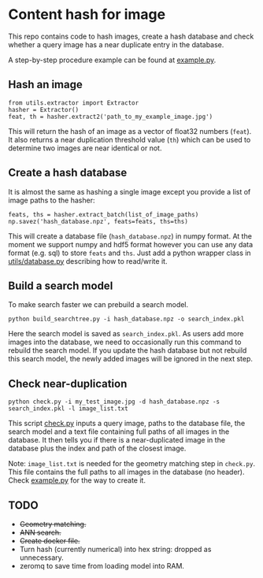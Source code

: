 # Content hash for image
This repo contains code to hash images, create a hash database and check whether a query image has a near duplicate entry in the database.

A step-by-step procedure example can be found at [example.py](example.py).


## Hash an image
```
from utils.extractor import Extractor
hasher = Extractor()
feat, th = hasher.extract2('path_to_my_example_image.jpg')
```

This will return the hash of an image as a vector of float32 numbers (`feat`). It also returns a near duplication threshold value (`th`) which can be used to determine two images are near identical or not.


## Create a hash database
It is almost the same as hashing a single image except you provide a list of image paths to the hasher:

```
feats, ths = hasher.extract_batch(list_of_image_paths)
np.savez('hash_database.npz', feats=feats, ths=ths)
```
This will create a database file (`hash_database.npz`) in numpy format. At the moment we support numpy and hdf5 format however you can use any data format (e.g. sql) to store `feats` and `ths`. Just add a python wrapper class in [utils/database.py](utils/database.py) describing how to read/write it.


## Build a search model
To make search faster we can prebuild a search model.
```
python build_searchtree.py -i hash_database.npz -o search_index.pkl
```
Here the search model is saved as `search_index.pkl`. As users add more images into the database, we need to occasionally run this command to rebuild the search model. If you update the hash database but not rebuild this search model, the newly added images will be ignored in the next step.


## Check near-duplication
```
python check.py -i my_test_image.jpg -d hash_database.npz -s search_index.pkl -l image_list.txt
```
This script [check.py](check.py) inputs a query image, paths to the database file, the search model and a text file containing full paths of all images in the database. It then tells you if there is a near-duplicated image in the database plus the index and path of the closest image.

Note: `image_list.txt` is needed for the geometry matching step in `check.py`. This file contains the full paths to all images in the database (no header). Check [example.py](example.py) for the way to create it.

## TODO
- <s>Geometry matching.</s>
- <s>ANN search.</s>
- <s>Create docker file.</s>
- Turn hash (currently numerical) into hex string: dropped as unnecessary.
- zeromq to save time from loading model into RAM.
